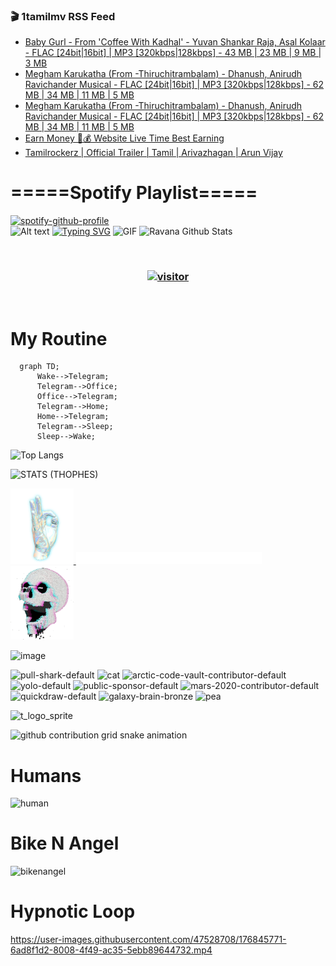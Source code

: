 ### 🎬 1tamilmv RSS Feed

<!-- BLOG-POST-LIST:START -->
- [Baby Gurl - From &#39;Coffee With Kadhal&#39; - Yuvan Shankar Raja, Asal Kolaar - FLAC [24bit|16bit] | MP3 [320kbps|128kbps] - 43 MB | 23 MB | 9 MB | 3 MB](https://www.1tamilmv.click/index.php?/forums/topic/165721-baby-gurl-from-coffee-with-kadhal-yuvan-shankar-raja-asal-kolaar-flac-24bit16bit-mp3-320kbps128kbps-43-mb-23-mb-9-mb-3-mb/&do=findComment&comment=331045)
- [Megham Karukatha &lpar;From -Thiruchitrambalam&rpar; - Dhanush, Anirudh Ravichander Musical - FLAC [24bit|16bit] | MP3 [320kbps|128kbps] - 62 MB | 34 MB | 11 MB | 5 MB](https://www.1tamilmv.click/index.php?/forums/topic/165703-megham-karukatha-from-thiruchitrambalam-dhanush-anirudh-ravichander-musical-flac-24bit16bit-mp3-320kbps128kbps-62-mb-34-mb-11-mb-5-mb/&do=findComment&comment=331044)
- [Megham Karukatha &lpar;From -Thiruchitrambalam&rpar; - Dhanush, Anirudh Ravichander Musical - FLAC [24bit|16bit] | MP3 [320kbps|128kbps] - 62 MB | 34 MB | 11 MB | 5 MB](https://www.1tamilmv.click/index.php?/forums/topic/165703-megham-karukatha-from-thiruchitrambalam-dhanush-anirudh-ravichander-musical-flac-24bit16bit-mp3-320kbps128kbps-62-mb-34-mb-11-mb-5-mb/&do=findComment&comment=331043)
- [Earn Money 🤑💰 Website Live Time Best Earning](https://www.1tamilmv.click/index.php?/forums/topic/165720-earn-money-%F0%9F%A4%91%F0%9F%92%B0-website-live-time-best-earning/&do=findComment&comment=331042)
- [Tamilrockerz | Official Trailer | Tamil | Arivazhagan | Arun Vijay](https://www.1tamilmv.click/index.php?/forums/topic/165698-tamilrockerz-official-trailer-tamil-arivazhagan-arun-vijay/&do=findComment&comment=331041)
<!-- BLOG-POST-LIST:END -->

# =====Spotify Playlist=====
[![spotify-github-profile](https://spotify-github-profile.vercel.app/api/view?uid=31rfzgmuvvewegdlxvlev4ynz4vu&cover_image=true&theme=default&bar_color=53b14f&bar_color_cover=true)](https://ravana69.github.io/rss)
</br>
![Alt text](https://spotify-recently-played-readme.vercel.app/api?user=31rfzgmuvvewegdlxvlev4ynz4vu)
[![Typing SVG](https://readme-typing-svg.herokuapp.com?color=%2336BCF7&center=true&vCenter=true&multiline=true&height=81&lines=I+AM+RAVANA;CONTACT+ME+ON+TELEGRAM%3A+%40R4V4N4)](https://git.io/typing-svg)
<img align="centre" height="400px" width="490px" alt="GIF" src="https://github.com/ravana69/ravana69/blob/master/rvm.gif" />
![Ravana Github Stats](https://github-readme-stats.vercel.app/api?username=ravana69&&show_icons=true&theme=radical)

<br />
<h3 align="center"> <a href="https://t.me/r4v4n4"><img src="https://profile-counter.glitch.me/ravana69/count.svg" alt="visitor" width="600"></a> </h3>
</br>

<H1>My Routine</H1>

```mermaid
  graph TD;
      Wake-->Telegram;
      Telegram-->Office;
      Office-->Telegram;
      Telegram-->Home;
      Home-->Telegram;
      Telegram-->Sleep;
      Sleep-->Wake;
```
![Top Langs](https://github-readme-stats.vercel.app/api/top-langs/?username=ravana69&&show_icons=true&theme=radical)

![STATS (THOPHES)](https://github-profile-trophy.vercel.app/?username=ravana69&theme=gruvbox&margin-w=10&margin-h=15&column=8)
<br />
<p align="left">
    <a href="#">
        <img width="20%" src="./assets/images/hand.gif" alt="" />
    </a>
    <a href="#">
        <img width="59%" src="./assets/images/spacer.png" alt="" >
    </a>
    <a href="#">
        <img width="20%" src="./assets/images/skull.gif" alt="" />
    </a>
</p>


![image](https://user-images.githubusercontent.com/47528708/175298537-0623dc00-7b1a-4ec1-b5b1-71768763a234.png)

<img width="148" alt="pull-shark-default" src="https://user-images.githubusercontent.com/47528708/176419715-70981865-4dc6-489a-8a1a-06842db67b15.gif"> <img width="148" alt="cat" src="https://user-images.githubusercontent.com/47528708/179149594-60701d0e-e626-415f-9958-80736351eadd.gif"> <img width="148" alt="arctic-code-vault-contributor-default" src="https://user-images.githubusercontent.com/47528708/175267501-e1fbbb8f-c2b2-4882-b865-2ac4debef26c.png"> <img width="148" alt="yolo-default" src="https://user-images.githubusercontent.com/47528708/175267654-281a1880-1129-4b7b-bf2f-de5dd2bc5afa.png"> <img width="148" alt="public-sponsor-default" src="https://user-images.githubusercontent.com/47528708/175268448-2e78cc75-fb25-4d76-bd22-7df520446b45.png"> <img width="148" alt="mars-2020-contributor-default" src="https://user-images.githubusercontent.com/47528708/175268475-de6d987a-3be9-4353-86a5-23b422559355.png"> <img width="148" alt="quickdraw-default" src="https://user-images.githubusercontent.com/47528708/179148665-33e7c2c8-5d95-413e-8b25-6862820a5fe7.png"> <img width="148" alt="galaxy-brain-bronze" src="https://user-images.githubusercontent.com/47528708/176419717-e2fdca8b-0fdc-47dd-9511-a7ff52178a33.gif"> <img width="148" alt="pea" src="https://user-images.githubusercontent.com/47528708/179149608-800ce6e1-7d24-4bfe-8e84-5628e6d5497d.gif">

![t_logo_sprite](https://user-images.githubusercontent.com/47528708/175293007-21ff1792-1fca-4be3-bcae-12fdc3aa414f.svg)

![github contribution grid snake animation](https://raw.githubusercontent.com/ravana69/ravana69/output/github-contribution-grid-snake-dark.svg#gh-dark-mode-only)

# Humans
<img width="170" alt="human" src="https://user-images.githubusercontent.com/47528708/176413829-c142d478-1c96-4c3c-a2a4-2dd35374c335.gif">

# Bike N Angel
<img width="170" alt="bikenangel" src="https://user-images.githubusercontent.com/47528708/176616968-3a44f91e-8016-477c-9bb5-c4689a1adbee.gif">

# Hypnotic Loop

https://user-images.githubusercontent.com/47528708/176845771-6ad8f1d2-8008-4f49-ac35-5ebb89644732.mp4

